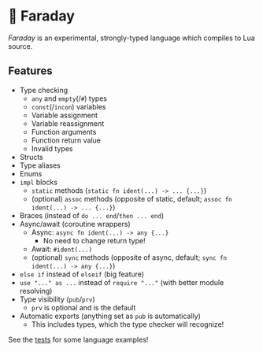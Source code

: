# 🦇 Faraday

*Faraday* is an experimental, strongly-typed language which compiles to Lua source.

## Features

* Type checking
    * `any` and `empty`(/`#`) types
    * `const`(/`incon`) variables
    * Variable assignment
    * Variable reassignment
    * Function arguments
    * Function return value
    * Invalid types
* Structs
* Type aliases
* Enums
* `impl` blocks
    * `static` methods (`static fn ident(...) -> ... {...}`)
    * (optional) `assoc` methods (opposite of static, default; `assoc fn ident(...) -> ... {...}`)
* Braces (instead of `do ... end`/`then ... end`)
* Async/await (coroutine wrappers)
    * Async: `async fn ident(...) -> any {...}`
        * No need to change return type!
    * Await: `#ident(...)`
    * (optional) `sync` methods (opposite of async, default; `sync fn ident(...) -> any {...}`)
* `else if` instead of `elseif` (big feature)
* `use "..." as ...` instead of `require "..."` (with better module resolving)
* Type visibility (`pub`/`prv`)
    * `prv` is optional and is the default
* Automatic exports (anything set as `pub` is automatically)
    * This includes types, which the type checker will recognize!

See the [tests](https://github.com/trisuaso/faraday/tree/master/test_fd) for some language examples!
